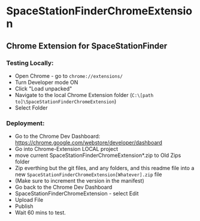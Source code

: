 # SpaceStationFinderChromeExtension
## Chrome Extension for SpaceStationFinder

### Testing Locally:
* Open Chrome - go to `chrome://extensions/`
* Turn Developer mode ON
* Click "Load unpacked"
* Navigate to the local Chrome Extension folder (`C:\[path to]\SpaceStationFinderChromeExtension`)
* Select Folder

### Deployment:
* Go to the Chrome Dev Dashboard: https://chrome.google.com/webstore/developer/dashboard
* Go into Chrome-Extension LOCAL project
* move current SpaceStationFinderChromeExtension*.zip to Old Zips folder
* Zip everthing but the git files, and any folders, and this readme file into a new `SpaceStationFinderChromeExtension[Whatever].zip` file
* (Make sure to increment the version in the manifest)
* Go back to the Chrome Dev Dashboard
* SpaceStationFinderChromeExtension - select Edit
* Upload File
* Publish
* Wait 60 mins to test.
